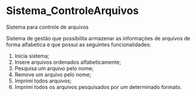 # Sistema_ControleArquivos

Sistema para controle de arquivos

Sistema de gestão que possibilita armazenar as informações de arquivos de forma alfabetica e que possui as seguintes funcionalidades:
1. Inicia sistema;
2. Insere arquivos ordenados alfabeticamente;
3. Pesquisa um arquivo pelo nome;
4. Remove um arquivo pelo nome;
5. Imprimi todos arquivos;
6. Imprimi todos os arquivos pesquisados por um determinado formato.
